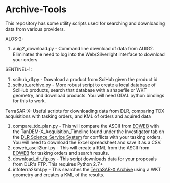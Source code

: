 # Archive-Tools
This repository has some utility scripts used for searching and downloading data from various providers.

ALOS-2:

1. auig2_download.py - Command line download of data from AUIG2.  Eliminates the need to log into the Web/Silverlight interface to download your orders

SENTINEL-1:

1. scihub_dl.py - Download a product from SciHub given the product id
2. scihub_archive.py - More robust script to create a local database of SciHub products, search that database with a shapefile or WKT geometry, and download products.  You will need GDAL python bindings for this to work.

TerraSAR-X:
Useful scripts for downloading data from DLR, comparing TDX acquisitions with tasking orders, and KML of orders and aquired data 

1. compare_tdx_plan.py - This will compare the ASCII from [EOWEB](https://centaurus.caf.dlr.de:8443/eoweb-ng/template/default/welcome/entryPage.vm) with the TanDEM-X_Acquisition_Timeline found under the Investigator tab on the [DLR Science Service System](http://sss.terrasar-x.dlr.de/) for conflicts with your tasking orders.  You will need to download the Excel spreadsheet and save it as a CSV.
2. eoweb_ascii2kml.py - This will create a KML from the ASCII from [EOWEB](https://centaurus.caf.dlr.de:8443/eoweb-ng/template/default/welcome/entryPage.vm) for tasking orders and search results.
3. download_dlr_ftp.py - This script downloads data for your proposals from DLR's FTP.  This requires Python 2.7+
4. infoterra2kml.py - This searches the [TerraSAR-X Archive](http://terrasar-x-archive.infoterra.de/) using a WKT geometry and creates a KML of the results.

